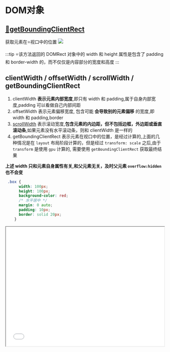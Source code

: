 # DOM对象

## [🔗getBoundingClientRect](https://developer.mozilla.org/zh-CN/docs/Web/API/Element/getBoundingClientRect)
获取元素在<blue>⭐视口</blue>中的位置
<img src="@img/element-box-diagram.png"/>

:::tip
  ⭐该方法返回的 DOMRect 对象中的 width 和 height 属性是包含了 padding 和 border-width 的，而不仅仅是内容部分的宽度和高度
:::

## clientWidth / offsetWidth / scrollWidth / getBoundingClientRect
1. clientWidth **表示元素内部宽度**,即只有 width 和 padding,属于自身内部宽度,padding 可以看做自己内部间距
2. offsetWidth 表示元素偏移宽度, 包含可能 **会导致别的元素偏移** 的宽度,即 width 和 padding,border
3. [scrollWidth](https://developer.mozilla.org/zh-CN/docs/Web/API/element/scrollWidth) 表示滚动宽度,**包含元素的内边距，但不包括边框，外边距或垂直滚动条**,如果元素没有水平滚动条，则和 clientWidth 是一样的
4. getBoundingClientRect 表示元素在视口中的位置，是经过计算的,上面的几种情况是在 `layout` 布局阶段计算的，但是经过 `transform: scale` 之后,由于 `transform` 是使用 `gpu` 计算的, 需要使用 `getBoundingClientRect` 获取最终结果

**上述 width 只和元素自身属性有关,和父元素无关，及时父元素 `overflow:hidden` 也不会变**

```css
 .box {
      width: 100px;
      height: 100px;
      background-color: red;
      /* 水平居中 */
      margin: 0 auto;
      padding: 10px;
      border: solid 20px;
    }
```

<iframe src="/demo/width.html" width="100%" height="380px"/>

## append & appendChild
### append
是比 `appendChild` 更加新的api,可以传入多个参数，还可以传入文本，但是没有返回值
```js
let div = document.createElement("div")
let p = document.createElement("p")
div.append(p)

console.log(div.childNodes) // NodeList [ <p> ]

// 插入文本
let div = document.createElement("div")
div.append("Some text")

console.log(div.textContent) // "Some text"

// 传入多个参数
let div = document.createElement("div")
let p = document.createElement("p")
div.append("Some text", p)

console.log(div.childNodes) // NodeList [ #text "Some text", <p> ]
```
### appendChild
如果将被插入的节点已经存在于当前文档的文档树中，那么 appendChild() 只会将它从原先的位置移动到新的位置，这意味着，一个节点不可能同时出现在文档的不同位置，如果想保留，使用 `Node.cloneNode()` 创建一个副本，再将副本附加到目标父节点下

:::danger
appendChild() 返回的是被附加的子元素,不支持多参数，不支持 string
:::

```js
// 创建一个新的段落元素 <p>，然后添加到 <body> 的最尾部
var p = document.createElement("p");
document.body.appendChild(p);
```
## scrollIntoView

```js
dom.scrollIntoView({ 
  behavior: "smooth", 
  block: "end", // 纵向
  inline: "nearest" // 横向
});
```
### block
- 「start」：「默认值」。元素顶部和滚动容器顶部对齐
- 「center」：元素和滚动容器居中对齐
- 「end」：元素底部和滚动容器底部对齐
- 「nearest」：如果已经在视野范围内，就不滚动，否则就滚动到顶部或者底部（哪个更靠近就滚到哪里
「start」 和 「end」分别是顶部对齐和底部对齐，效果等同于
```js
// 以下写法
dom.scrollIntoView({
  block: 'start'
})
dom.scrollIntoView({
  block: 'end'
})
// 等同于
dom.scrollIntoView(true)
dom.scrollIntoView(false)
```

<img src="@img/nearest.png"/>

### 间距
`scroll-margin`是直接设置目前元素上的  
`scroll-padding`它需要设置在滚动容器上  
可以看做 `padding/margin`的区别


```html
 <style>
  .parent {
    height: 300px;
    overflow: auto;
    /* scroll-padding:50px */
  }
  .child {
    height: 100px;
    background-color: rgb(196, 66, 66);
    color: white;
    text-align: center;
    line-height: 100px;
    scroll-margin: 50px;
  }
  .child + .child {
    margin-top: 10px;
  }
</style>
  <div class="parent">
    <div style="height: 100%;">
      <div class="child">1</div>
      <div class="child">2</div>
      <div class="child">3</div>
      <div class="child">4</div>
      <div class="child">5</div>
      <div class="child">6</div>
    </div>
  </div>
  <button id="button">跳转到3</button>
  <script>
    let b = document.getElementById('button');
    b.addEventListener('click', function () {
      let o = document.querySelector('.child:nth-child(3)');
      o.scrollIntoView({
        behavior: "smooth", 
      }); // 滚动到底部
    })
  </script>
```
## ⭐ childNodes / children

- childNodes 包含了所有的子节点，包括文本节点,注释节点
- children 只包含 **元素节点**

## Node / Element
Node 是一个基类，Element是它的子类
 - Node 包含 `Comment` 注释节点，`Text` 文本节点，`Document` 文档节点，`DocumentFragment` 片段节点
等等

- Element 包含 `HTMLElement` 元素节点，`HTML` 标签节点，`SVG` 标签节点
